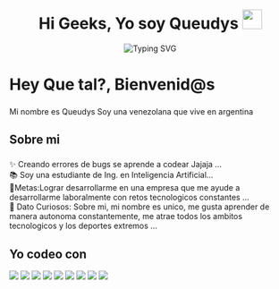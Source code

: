 <h1 align="center">Hi Geeks, Yo soy Queudys <img src="https://media.giphy.com/media/hvRJCLFzcasrR4ia7z/giphy.gif" width="35"></h1>

<div align="center">
  
![Typing SVG](https://readme-typing-svg.herokuapp.com?font=ROBOT&size=25&color=39FF14&background=000000&center=true&vCenter=true&width=490&lines=%3E+Welcome+to+my+GitHub+profile...!)

</div>

<h1 align="left">Hey Que tal?, Bienvenid@s </h1>

###

<p align="left">Mi nombre es Queudys Soy una venezolana que vive en argentina</p>

###

<h2 align="left">Sobre mi </h2>

###

<p align="left">✨ Creando errores de bugs se aprende a codear Jajaja ...<br>📚 Soy una estudiante de Ing. en Inteligencia Artificial...<br> 🎯Metas:Lograr desarrollarme en una empresa que me ayude a desarrollarme laboralmente con retos tecnologicos constantes ...<br>🎲 Dato Curiosos: Sobre mi, mi nombre es unico, me gusta aprender de manera autonoma constantemente, me atrae todos los ambitos tecnologicos y los deportes extremos ...</p>

###

<h2 align="left">Yo codeo con </h2>

<img src="https://img.shields.io/badge/c++%20-%2300599C.svg?&style=for-the-badge&logo=c%2B%2B&logoColor=white">   <img src="https://img.shields.io/badge/python%20-%2314354C.svg?&style=for-the-badge&logo=python&logoColor=white">   <img src="https://img.shields.io/badge/javascript%20-%23323330.svg?&style=for-the-badge&logo=javascript&logoColor=%23F7DF1E">   <img src="https://img.shields.io/badge/html5%20-%23E34F26.svg?&style=for-the-badge&logo=html5&logoColor=white">   <img src="https://img.shields.io/badge/css3%20-%231572B6.svg?&style=for-the-badge&logo=css3&logoColor=white">   <img src="https://img.shields.io/badge/react%20-%2320232a.svg?&style=for-the-badge&logo=react&logoColor=%2361DAFB">   <img src="https://img.shields.io/badge/bootstrap%20-%23563D7C.svg?&style=for-the-badge&logo=bootstrap&logoColor=white">   <img src="https://img.shields.io/badge/git%20-%23F05033.svg?&style=for-the-badge&logo=git&logoColor=white"/>   <img src="http://img.shields.io/badge/-VS%20Code-000000?style=for-the-badge&logo=Visual-studio-code&logoColor=blue">





